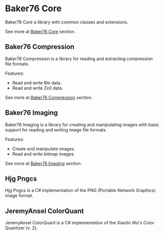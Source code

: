 # Baker76 Core

Baker76 Core a library with common classes and extensions.

See more at [Baker76 Core](src/Baker76.Core) section.

## Baker76 Compression

Baker76 Compression is a library for reading and extracting compression file formats.

Features:
- Read and write Rle data.
- Read and write Zx0 data.

See more at [Baker76 Compression](src/Baker76.Compression) section.

## Baker76 Imaging

Baker76 Imaging is a library for creating and manipulating images with basic support for reading and writing image file formats.

Features:
- Create and manipulate images.
- Read and write bitmap images.

See more at [Baker76 Imaging](src/Baker76.Imaging) section.

## Hjg Pngcs

Hjg Pngcs is a C# implementation of the PNG (Portable Network Graphics) image format.

## JeremyAnsel ColorQuant

JeremyAnsel ColorQuant is a C# implementation of the Xiaolin Wu's Color Quantizer (v. 2).